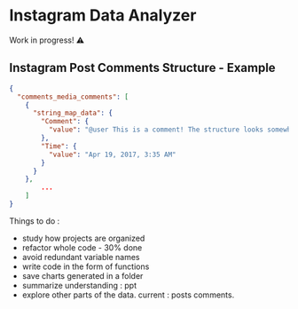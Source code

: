 # Instagram Data Analyzer
Work in progress! ⚠️

## Instagram Post Comments Structure - Example
```json
{
  "comments_media_comments": [
    {
      "string_map_data": {
        "Comment": {
          "value": "@user This is a comment! The structure looks somewhat like this. \u00f0\u009f\u0098\u0082"
        },
        "Time": {
          "value": "Apr 19, 2017, 3:35 AM"
        }
      }
    },
		...
	]
}
```
Things to do :
- study how projects are organized
- refactor whole code - 30% done
- avoid redundant variable names
- write code in the form of functions
- save charts generated in a folder
- summarize understanding : ppt
- explore other parts of the data. current : posts comments.